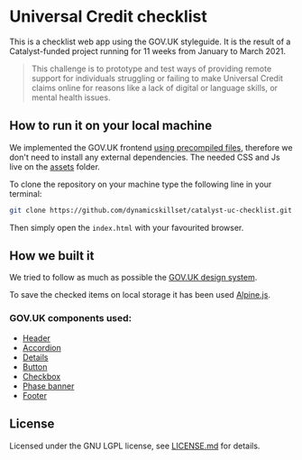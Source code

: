 # Universal Credit checklist

This is a checklist web app using the GOV.UK styleguide. It is the result of a Catalyst-funded project running for 11 weeks from January to March 2021.

> This challenge is to prototype and test ways of providing remote support for individuals struggling or failing to make Universal Credit claims online for reasons like a lack of digital or language skills, or mental health issues.

## How to run it on your local machine

We implemented the GOV.UK frontend [using precompiled files](https://frontend.design-system.service.gov.uk/install-using-precompiled-files/#install-using-precompiled-files), therefore we don't need to install any external dependencies. The needed CSS and Js live on the [assets](https://github.com/dynamicskillset/catalyst-uc-checklist/blob/master/assets) folder.

To clone the repository on your machine type the following line in your terminal:

```bash
git clone https://github.com/dynamicskillset/catalyst-uc-checklist.git
```
Then simply open the `index.html` with your favourited browser.

## How we built it

We tried to follow as much as possible the [GOV.UK design system](https://design-system.service.gov.uk/). 

To save the checked items on local storage it has been used [Alpine.js](https://github.com/alpinejs/alpine).

### GOV.UK components used:

- [Header](https://design-system.service.gov.uk/components/header/)
- [Accordion](https://design-system.service.gov.uk/components/accordion/)
- [Details](https://design-system.service.gov.uk/components/details/)
- [Button](https://design-system.service.gov.uk/components/button/)
- [Checkbox](https://design-system.service.gov.uk/components/checkboxes/)
- [Phase banner](https://design-system.service.gov.uk/components/phase-banner/)
- [Footer](https://design-system.service.gov.uk/components/footer/)


## License

Licensed under the GNU LGPL license, see [LICENSE.md](https://github.com/dynamicskillset/catalyst-uc-checklist/blob/master/LICENSE) for details.
